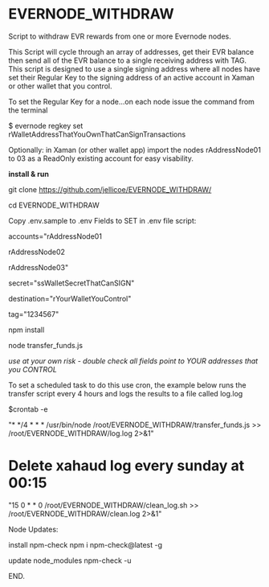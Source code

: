 # EVERNODE_WITHDRAW
Script to withdraw EVR rewards from one or more Evernode nodes.

This Script will cycle through an array of addresses, get their EVR balance then send all of the EVR balance to a single receiving address with TAG. This script is designed to use a single signing address where all nodes have set their Regular Key to the signing address of an active account in Xaman or other wallet that you control.

To set the Regular Key for a node...on each node issue the command from the terminal 

$ evernode regkey set rWalletAddressThatYouOwnThatCanSignTransactions

Optionally: in Xaman (or other wallet app) import the nodes rAddressNode01 to 03 as a ReadOnly existing account for easy visability.

**install & run**

git clone https://github.com/jellicoe/EVERNODE_WITHDRAW/

cd EVERNODE_WITHDRAW

Copy .env.sample to .env
Fields to SET in .env file script:

accounts="rAddressNode01

rAddressNode02

rAddressNode03"

secret="ssWalletSecretThatCanSIGN"

destination="rYourWalletYouControl"

tag="1234567"

npm install

node transfer_funds.js

*use at your own risk - double check all fields point to YOUR addresses that you CONTROL*

To set a scheduled task to do this use cron, the example below runs the transfer script every 4 hours and logs the results to a file called log.log

$crontab -e

"* */4 * * * /usr/bin/node /root/EVERNODE_WITHDRAW/transfer_funds.js >> /root/EVERNODE_WITHDRAW/log.log 2>&1"
# Delete xahaud log every sunday at 00:15
"15 0 * * 0 /root/EVERNODE_WITHDRAW/clean_log.sh >> /root/EVERNODE_WITHDRAW/clean.log 2>&1"

Node Updates: 

install npm-check 
npm i npm-check@latest -g

update node_modules
npm-check -u

END.


